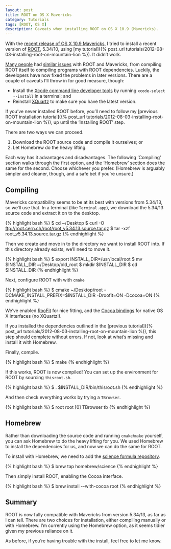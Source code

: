 ```yaml
---
layout: post
title: ROOT on OS X Mavericks
category: Tutorials
tags: [ROOT, OS X]
description: Caveats when installing ROOT on OS X 10.9 (Mavericks).
---
```


With the [recent release of OS X 10.9 Mavericks](http://en.wikipedia.org/wiki/OS_X_Mavericks), I tried to install a recent version of [ROOT](http://root.cern.ch/), 5.34/10, using [my tutorial]({% post_url tutorials/2012-08-03-installing-root-on-mountain-lion %}).
It didn’t work.

[Many people](http://root.cern.ch/phpBB3/viewtopic.php?f=3&t=17190) had [similar issues](http://comments.gmane.org/gmane.comp.lang.c%2B%2B.root/15642) with ROOT and Mavericks, from compiling ROOT itself to compiling programs with ROOT dependencies.
Luckily, the developers have now fixed the problems in later versions.
There are a couple of caveats I’ll throw in for good measure, though:

* Install the [Xcode command line developer tools](http://railsapps.github.io/xcode-command-line-tools.html) by running
    `xcode-select --install`
in a terminal; and
* Reinstall [XQuartz](http://xquartz.macosforge.org/) to make sure you have the latest version.

If you’ve never installed ROOT before, you’ll need to follow my [previous ROOT installation tutorial]({% post_url tutorials/2012-08-03-installing-root-on-mountain-lion %}), up until the ‘Installing ROOT’ step.

There are two ways we can proceed.

1. Download the ROOT source code and compile it ourselves; or
2. Let Homebrew do the heavy lifting.

Each way has it advantages and disadvantages.
The following ‘Compiling’ section walks through the first option, and the ‘Homebrew’ section does the same for the second.
Choose whichever you prefer.
(Homebrew is arguably simpler and cleaner, though, and a safe bet if you’re unsure.)

Compiling
---------

Mavericks compatibility seems to be at its best with versions from 5.34/13, so we’ll use that.
In a terminal (like `Terminal.app`), we download the 5.34/13 source code and extract it on to the desktop.

{% highlight bash %}
$ cd ~/Desktop
$ curl -O ftp://root.cern.ch/root/root_v5.34.13.source.tar.gz
$ tar -xzf root_v5.34.13.source.tar.gz
{% endhighlight %}

Then we create and move in to the directory we want to install ROOT into. If this directory already exists, we’ll need to move it.

{% highlight bash %}
$ export INSTALL_DIR=/usr/local/root
$ mv $INSTALL_DIR ~/Desktop/old_root
$ mkdir $INSTALL_DIR
$ cd $INSTALL_DIR
{% endhighlight %}

Next, configure ROOT with with `cmake`

{% highlight bash %}
$ cmake ~/Desktop/root -DCMAKE_INSTALL_PREFIX=$INSTALL_DIR -Droofit=ON -Dcocoa=ON
{% endhighlight %}

We’ve enabled [RooFit](http://roofit.sourceforge.net/) for nice fitting, and the [Cocoa bindings](http://indico.cern.ch/getFile.py/access?contribId=11&resId=0&materialId=slides&confId=217511) for native OS X interfaces (no XQuartz!).

If you installed the dependencies outlined in the [previous tutorial]({% post_url tutorials/2012-08-03-installing-root-on-mountain-lion %}), this step should complete without errors. If not, look at what’s missing and install it with Homebrew.

Finally, compile.

{% highlight bash %}
$ make
{% endhighlight %}

If this works, ROOT is now compiled!
You can set up the environment for ROOT by sourcing `thisroot.sh`.

{% highlight bash %}
$ . $INSTALL_DIR/bin/thisroot.sh
{% endhighlight %}

And then check everything works by trying a `TBrowser`.

{% highlight bash %}
$ root
root [0] TBrowser tb
{% endhighlight %}

Homebrew
--------

Rather than downloading the source code and running `cmake`/`make` yourself, you can ask Homebrew to do the heavy lifting for you.
We used Homebrew to install the dependencies for us, and now we can do the same for ROOT.

To install with Homebrew, we need to add the [science formula repository](https://github.com/Homebrew/homebrew-science).

{% highlight bash %}
$ brew tap homebrew/science
{% endhighlight %}

Then simply install ROOT, enabling the Cocoa interface.

{% highlight bash %}
$ brew install --with-cocoa root
{% endhighlight %}

Summary
-------

ROOT is now fully compatible with Mavericks from version 5.34/13, as far as I can tell.
There are two choices for installation, either compiling manually or with Homebrew.
I’m currently using the Homebrew option, as it seems tidier given my previous reliance on it.

As before, if you’re having trouble with the install, feel free to let me know.
